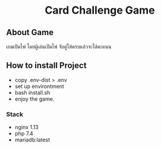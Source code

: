 <h1 align="center">Card Challenge Game</h1>

## About Game

เกมเปิดไพ่ โดยผู้เล่นเปิดไพ่ จับคู่ให้ครบแล้วจะได้คะแนน

## How to install Project
- copy .env-dist > .env
- set up environtment 
- bash install.sh
- enjoy the game.

### Stack
- nginx 1.13
- php 7.4
- mariadb:latest
